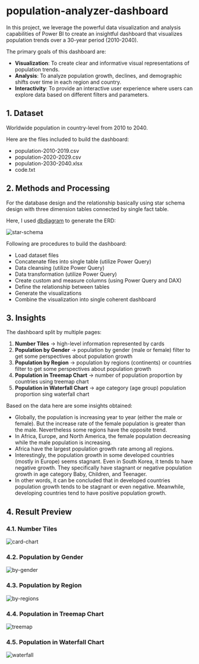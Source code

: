 # population-analyzer-dashboard
In this project, we leverage the powerful data visualization and analysis capabilities of Power BI to create an insightful dashboard that visualizes population trends over a 30-year period (2010-2040).

The primary goals of this dashboard are:
- **Visualization**: To create clear and informative visual representations of population trends.
- **Analysis**: To analyze population growth, declines, and demographic shifts over time in each region and country.
- **Interactivity**: To provide an interactive user experience where users can explore data based on different filters and parameters.

## 1. Dataset
Worldwide population in country-level from 2010 to 2040.

Here are the files included to build the dashboard:
- population-2010-2019.csv
- population-2020-2029.csv
- population-2030-2040.xlsx
- code.txt

## 2. Methods and Processing
For the database design and the relationship basically using star schema design with three dimension tables connected by single fact table.

Here, I used [dbdiagram](https://dbdiagram.io/) to generate the ERD:

![star-schema](./images/star-schema-design-dark.png)

Following are procedures to build the dashboard:
- Load dataset files
- Concatenate files into single table (utilize Power Query)
- Data cleansing (utilize Power Query)
- Data transformation (utilize Power Query)
- Create custom and measure columns (using Power Query and DAX)
- Define the relationship between tables
- Generate the visualizations
- Combine the visualization into single coherent dashboard

## 3. Insights
The dashboard split by multiple pages:
1. **Number Tiles** $\rightarrow$ high-level information represented by cards
2. **Population by Gender** $\rightarrow$ population by gender (male or female) filter to get some perspectives about population growth
3. **Population by Region** $\rightarrow$ population by regions (continents) or countries filter to get some perspectives about population growth
4. **Population in Treemap Chart** $\rightarrow$ number of population proportion by countries using treemap chart
5. **Population in Waterfall Chart** $\rightarrow$ age category (age group) population proportion sing waterfall chart

Based on the data here are some insights obtained:
- Globally, the population is increasing year to year (either the male or female). But the increase rate of the female population is greater than the male. Nevertheless some regions have the opposite trend.
- In Africa, Europe, and North America, the female population decreasing while the male population is increasing.
- Africa have the largest population growth rate among all regions.
- Interestingly, the population growth in some developed countries (mostly in Europe) seems stagnant. Even in South Korea, it tends to have negative growth. They specifically have stagnant or negative population growth in age category Baby, Children, and Teenager.
- In other words, it can be concluded that in developed countries population growth tends to be stagnant or even negative. Meanwhile, developing countries tend to have positive population growth.

## 4. Result Preview
### 4.1. Number Tiles
![card-chart](./images/cards.gif)

### 4.2. Population by Gender
![by-gender](./images/by-gender.gif)

### 4.3. Population by Region
![by-regions](./images/by-regions.gif)

### 4.4. Population in Treemap Chart
![treemap](./images/treemap.gif)

### 4.5. Population in Waterfall Chart
![waterfall](./images/waterfall.gif)

